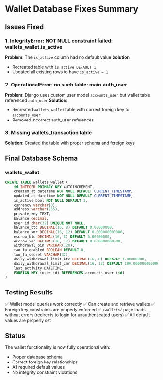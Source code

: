 # Wallet Database Fixes Summary

## Issues Fixed

### 1. IntegrityError: NOT NULL constraint failed: wallets_wallet.is_active
**Problem**: The `is_active` column had no default value
**Solution**: 
- Recreated table with `is_active DEFAULT 1`
- Updated all existing rows to have `is_active = 1`

### 2. OperationalError: no such table: main.auth_user
**Problem**: Django uses custom user model `accounts_user` but wallet table referenced `auth_user`
**Solution**:
- Recreated `wallets_wallet` table with correct foreign key to `accounts_user`
- Removed incorrect auth_user references

### 3. Missing wallets_transaction table
**Solution**: Created the table with proper schema and foreign keys

## Final Database Schema

### wallets_wallet
```sql
CREATE TABLE wallets_wallet (
    id INTEGER PRIMARY KEY AUTOINCREMENT,
    created_at datetime NOT NULL DEFAULT CURRENT_TIMESTAMP,
    updated_at datetime NOT NULL DEFAULT CURRENT_TIMESTAMP,
    is_active bool NOT NULL DEFAULT 1,
    currency varchar(3),
    address varchar(255),
    private_key TEXT,
    balance decimal,
    user_id char(32) UNIQUE NOT NULL,
    balance_btc DECIMAL(16, 8) DEFAULT 0.00000000,
    balance_xmr DECIMAL(16, 12) DEFAULT 0.000000000000,
    escrow_btc DECIMAL(16, 8) DEFAULT 0.00000000,
    escrow_xmr DECIMAL(16, 12) DEFAULT 0.000000000000,
    withdrawal_pin VARCHAR(128),
    two_fa_enabled BOOLEAN DEFAULT 0,
    two_fa_secret VARCHAR(32),
    daily_withdrawal_limit_btc DECIMAL(16, 8) DEFAULT 1.00000000,
    daily_withdrawal_limit_xmr DECIMAL(16, 12) DEFAULT 100.000000000000,
    last_activity DATETIME,
    FOREIGN KEY (user_id) REFERENCES accounts_user (id)
)
```

## Testing Results
✅ Wallet model queries work correctly
✅ Can create and retrieve wallets
✅ Foreign key constraints are properly enforced
✅ `/wallets/` page loads without errors (redirects to login for unauthenticated users)
✅ All default values are properly set

## Status
The wallet functionality is now fully operational with:
- Proper database schema
- Correct foreign key relationships
- All required default values
- No integrity constraint violations